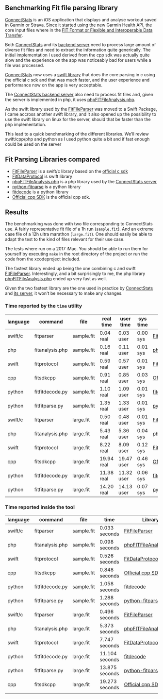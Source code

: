 ## Benchmarking Fit file parsing library

[ConnectStats](https://github.com/roznet/connectstats) is an iOS application that displays and analyse workout saved in Garmin or Strava. Since it started using the new Garmin Health API, the core input files where in the [FIT Format or Flexible and Interoperable Data Transfer](https://developer.garmin.com/fit/overview/).

Both [ConnectStats](https://github.com/roznet/connectstats) and its [backend server](https://github.com/roznet/connectstats_server) need to process large amount of diverse fit files and need to extract the information quite generically. The initial implementation I used derived from the cpp sdk was actually quite slow and the experience on the app was noticeably bad for users while a file was processed.

[ConnectStats](https://github.com/roznet/connectstats) now uses a [swift library](https://github.com/roznet/FitFileParser) that does the core parsing in c using the official c sdk and that was much faster, and the user experience and performance now on the app is very acceptable.

The [ConnectStats backend server](https://github.com/roznet/connectstats_server) also need to process fit files and, given the server is implemented in php, it uses [phpFITFileAnalysis.php](https://github.com/adriangibbons/php-fit-file-analysis). 

As the swift library used by the [FitFileParser](https://github.com/roznet/FitFileParser) was moved to a Swift Package, I came accross another swift library, and it also opened up the possibility to use the swift library on linux for the server, should that be faster than the php implementation. 

This lead to a quick benchmarking of the different libraries. We'll review swift/cpp/php and python as I used python quite a bit and if fast enough could be used on the server

## Fit Parsing Libraries compared

- [FitFileParser](https://github.com/roznet/FitFileParser) is a swift/c library based on the [official c sdk](https://developer.garmin.com/fit/example-projects/c/)
- [FitDataProtocol](https://github.com/FitnessKit/FitDataProtocol) is swift library
- [phpFITFileAnalysis.php](https://github.com/adriangibbons/php-fit-file-analysis) is a php library used by the [ConnectStats server](https://github.com/roznet/connectstats_server)
- [python-fitparse](https://github.com/dtcooper/python-fitparse) is a python library
- [fitdecode](https://github.com/polyvertex/fitdecode) is a python library
- [Official cpp SDK](https://developer.garmin.com/fit/example-projects/cpp/) is the official cpp sdk.

## Results

The benchmarking was done with two file corresponding to ConnectStats use. A fairly representative fit file of a 1h run (`sample.fit`). And an extreme case file of a 12h ultra marathon (`large.fit`). One should easily be able to adapt the test to the kind of files relevant for their use case.

The tests where run on a 2017 iMac. You should be able to run them for yourself by executing `make` in the root directory of the project or run the code from the xcodeproject included.

The fastest library ended up being the one combining c and swift [FitFileParser](https://github.com/roznet/FitFileParser). 
Interestingly, and a bit surprisingly to me, the php library [phpFITFileAnalysis.php](https://github.com/adriangibbons/php-fit-file-analysis) ended up very fast as well. 

Given the two fastest library are the one used in practice by [ConnectStats](https://github.com/roznet/connectstats) and [its server](https://github.com/roznet/connectstats_server), it won't be necessary to make any changes.

### Time reported by the `time` utility

| language | command         | file       | real time  | user time  | sys time | Library                                                                          |
|----------|-----------------|------------|------------|------------|----------|----------------------------------------------------------------------------------|
| swift/c  | fitparser       | sample.fit | 0.04 real  | 0.03 user  | 0.00 sys | [FitFileParser](https://github.com/roznet/FitFileParser)                         |
| php      | fitanalysis.php | sample.fit | 0.16 real  | 0.11 user  | 0.01 sys | [phpFITFileAnalysis.php](https://github.com/adriangibbons/php-fit-file-analysis) |
| swift    | fitprotocol     | sample.fit | 0.59 real  | 0.57 user  | 0.01 sys | [FitDataProtocol](https://github.com/FitnessKit/FitDataProtocol)                 |
| cpp      | fitsdkcpp       | sample.fit | 0.91 real  | 0.85 user  | 0.03 sys | [Official cpp SDK](https://developer.garmin.com/fit/example-projects/cpp/)       |
| python   | fitfitdecode.py | sample.fit | 1.10 real  | 1.09 user  | 0.01 sys | [fitdecode](https://github.com/polyvertex/fitdecode)                             |
| python   | fitfitparse.py  | sample.fit | 1.35 real  | 1.33 user  | 0.01 sys | [python-fitparse](https://github.com/dtcooper/python-fitparse)                   |
| swift/c  | fitparser       | large.fit  | 0.50 real  | 0.48 user  | 0.01 sys | [FitFileParser](https://github.com/roznet/FitFileParser)                         |
| php      | fitanalysis.php | large.fit  | 5.43 real  | 5.36 user  | 0.04 sys | [phpFITFileAnalysis.php](https://github.com/adriangibbons/php-fit-file-analysis) |
| swift    | fitprotocol     | large.fit  | 8.22 real  | 8.09 user  | 0.12 sys | [FitDataProtocol](https://github.com/FitnessKit/FitDataProtocol)                 |
| cpp      | fitsdkcpp       | large.fit  | 19.94 real | 19.47 user | 0.46 sys | [Official cpp SDK](https://developer.garmin.com/fit/example-projects/cpp/)       |
| python   | fitfitdecode.py | large.fit  | 11.38 real | 11.32 user | 0.06 sys | [fitdecode](https://github.com/polyvertex/fitdecode)                             |
| python   | fitfitparse.py  | large.fit  | 14.20 real | 14.13 user | 0.07 sys | [python-fitparse](https://github.com/dtcooper/python-fitparse)                   |

### Time reported inside the tool

| language | command         | file       | time           | Library                                                                          |
|----------|-----------------|------------|----------------|----------------------------------------------------------------------------------|
| swift/c  | fitparser       | sample.fit | 0.033 seconds  | [FitFileParser](https://github.com/roznet/FitFileParser)                         |
| php      | fitanalysis.php | sample.fit | 0.098 seconds  | [phpFITFileAnalysis.php](https://github.com/adriangibbons/php-fit-file-analysis) |
| swift    | fitprotocol     | sample.fit | 0.526 seconds  | [FitDataProtocol](https://github.com/FitnessKit/FitDataProtocol)                 |
| cpp      | fitsdkcpp       | sample.fit | 0.848 seconds  | [Official cpp SDK](https://developer.garmin.com/fit/example-projects/cpp/)       |
| python   | fitfitdecode.py | sample.fit | 1.058 seconds  | [fitdecode](https://github.com/polyvertex/fitdecode)                             |
| python   | fitfitparse.py  | sample.fit | 1.288 seconds  | [python-fitparse](https://github.com/dtcooper/python-fitparse)                   |
| swift/c  | fitparser       | large.fit  | 0.496 seconds  | [FitFileParser](https://github.com/roznet/FitFileParser)                         |
| php      | fitanalysis.php | large.fit  | 5.373 seconds  | [phpFITFileAnalysis.php](https://github.com/adriangibbons/php-fit-file-analysis) |
| swift    | fitprotocol     | large.fit  | 7.747 seconds  | [FitDataProtocol](https://github.com/FitnessKit/FitDataProtocol)                 |
| python   | fitfitdecode.py | large.fit  | 11.104 seconds | [fitdecode](https://github.com/polyvertex/fitdecode)                             |
| python   | fitfitparse.py  | large.fit  | 13.875 seconds | [python-fitparse](https://github.com/dtcooper/python-fitparse)                   |
| cpp      | fitsdkcpp       | large.fit  | 19.273 seconds | [Official cpp SDK](https://developer.garmin.com/fit/example-projects/cpp/)       |
|          |                 |            |                |                                                                                  |
